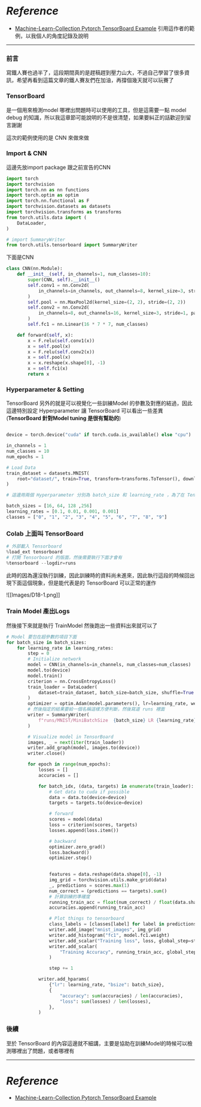 # *Reference*

- [Machine-Learn-Collection Pytorch TensorBoard Example](https://github.com/aladdinpersson/Machine-Learning-Collection/blob/master/ML/Pytorch/Basics/pytorch_tensorboard_.py)
引用這作者的範例，以我個人的角度記錄及說明
-------------
### 前言
寫鐵人賽也過半了，這段期間真的是趕稿趕到壓力山大，不過自己學習了很多資訊，希望再看到這篇文章的鐵人賽友們在加油，再撐個幾天就可以玩賽了

### TensorBoard 
是一個用來檢測model 哪裡出問題時可以使用的工具，但是這需要一點 model debug 的知識，所以我這章節可能說明的不是很清楚，如果要糾正的話歡迎到留言謝謝

這次的範例使用的是 CNN 來做來做

### Import & CNN
這邊先放import package  跟之前宣告的CNN


```Python
import torch
import torchvision
import torch.nn as nn functions
import torch.optim as optim 
import torch.nn.functional as F 
import torchvision.datasets as datasets 
import torchvision.transforms as transforms 
from torch.utils.data import (
    DataLoader,
) 

# import SummaryWriter
from torch.utils.tensorboard import SummaryWriter 
```

下面是CNN
```Python
class CNN(nn.Module):
    def __init__(self, in_channels=1, num_classes=10):
        super(CNN, self).__init__()
        self.conv1 = nn.Conv2d(
            in_channels=in_channels, out_channels=8, kernel_size=3, stride=1, padding=1
        )
        self.pool = nn.MaxPool2d(kernel_size=(2, 2), stride=(2, 2))
        self.conv2 = nn.Conv2d(
            in_channels=8, out_channels=16, kernel_size=3, stride=1, padding=1
        )
        self.fc1 = nn.Linear(16 * 7 * 7, num_classes)

    def forward(self, x):
        x = F.relu(self.conv1(x))
        x = self.pool(x)
        x = F.relu(self.conv2(x))
        x = self.pool(x)
        x = x.reshape(x.shape[0], -1)
        x = self.fc1(x)
        return x

```

### Hyperparameter & Setting 
TensorBoard 另外的就是可以視覺化一些訓練Model 的參數及對應的結過，因此這邊特別設定 Hyperparameter 讓 TensorBoard 可以看出一些差異
(**TensorBoard 針對Model tuning 是很有幫助的**)

```Python

device = torch.device("cuda" if torch.cuda.is_available() else "cpu")

in_channels = 1
num_classes = 10
num_epochs = 1

# Load Data
train_dataset = datasets.MNIST(
    root="dataset/", train=True, transform=transforms.ToTensor(), download=True
)

# 這邊用兩個 Hyperparameter 分別為 batch_size 和 learning_rate ，為了在 TensorBoard 上面看一些差異

batch_sizes = [16, 64, 128 ,256]
learning_rates = [0.1, 0.01, 0.001, 0.001]
classes = ["0", "1", "2", "3", "4", "5", "6", "7", "8", "9"]

```

### Colab 上面叫 TensorBoard

```Python
# 外部載入 Tensorboard
%load_ext tensorboard
# 打開 Tensorboard 的版面，然後需要執行下面才會有
%tensorboard --logdir=runs
```

此時的因為還沒執行訓練，因此訓練時的資料尚未進來，因此執行這段的時候回出現下面這個現象，但是能代表是的 TensorBoard 可以正常的運作

![[Images/D18-1.png]]

### Train Model 產出Logs
然後接下來就是執行 TrainModel 然後跑出一些資料出來就可以了

```Python
# Model 要包在超參數的項目下面
for batch_size in batch_sizes:
    for learning_rate in learning_rates:
        step = 0
        # Initialize network
        model = CNN(in_channels=in_channels, num_classes=num_classes)
        model.to(device)
        model.train()
        criterion = nn.CrossEntropyLoss()
        train_loader = DataLoader(
            dataset=train_dataset, batch_size=batch_size, shuffle=True
        )
        optimizer = optim.Adam(model.parameters(), lr=learning_rate, weight_decay=0.0)
        # 然後指定的結果要給一個名稱這樣方便判斷，然後寫道 runs 裡面
        writer = SummaryWriter(
            f"runs/MNIST/MiniBatchSize  {batch_size} LR {learning_rate}"
        )

        # Visualize model in TensorBoard
        images, _ = next(iter(train_loader))
        writer.add_graph(model, images.to(device))
        writer.close()

        for epoch in range(num_epochs):
            losses = []
            accuracies = []

            for batch_idx, (data, targets) in enumerate(train_loader):
                # Get data to cuda if possible
                data = data.to(device=device)
                targets = targets.to(device=device)

                # forward
                scores = model(data)
                loss = criterion(scores, targets)
                losses.append(loss.item())

                # backward
                optimizer.zero_grad()
                loss.backward()
                optimizer.step()

                
                features = data.reshape(data.shape[0], -1)
                img_grid = torchvision.utils.make_grid(data)
                _, predictions = scores.max(1)
                num_correct = (predictions == targets).sum()
                # 計算訓練的準確度
                running_train_acc = float(num_correct) / float(data.shape[0])
                accuracies.append(running_train_acc)

                # Plot things to tensorboard
                class_labels = [classes[label] for label in predictions]
                writer.add_image("mnist_images", img_grid)
                writer.add_histogram("fc1", model.fc1.weight)
                writer.add_scalar("Training loss", loss, global_step=step)
                writer.add_scalar(
                    "Training Accuracy", running_train_acc, global_step=step
                )

                step += 1

            writer.add_hparams(
                {"lr": learning_rate, "bsize": batch_size},
                {
                    "accuracy": sum(accuracies) / len(accuracies),
                    "loss": sum(losses) / len(losses),
                },
            )
```

### 後續

至於 TensorBoard  的內容這邊就不細講，主要是協助在訓練Model的時候可以檢測哪裡出了問題，或者哪裡有

----------
# *Reference*

- [Machine-Learn-Collection Pytorch TensorBoard Example](https://github.com/aladdinpersson/Machine-Learning-Collection/blob/master/ML/Pytorch/Basics/pytorch_tensorboard_.py)